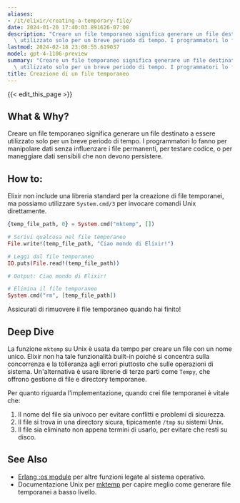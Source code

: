 ```yaml
---
aliases:
- /it/elixir/creating-a-temporary-file/
date: 2024-01-20 17:40:03.891626-07:00
description: "Creare un file temporaneo significa generare un file destinato a essere\
  \ utilizzato solo per un breve periodo di tempo. I programmatori lo fanno per\u2026"
lastmod: 2024-02-18 23:08:55.619037
model: gpt-4-1106-preview
summary: "Creare un file temporaneo significa generare un file destinato a essere\
  \ utilizzato solo per un breve periodo di tempo. I programmatori lo fanno per\u2026"
title: Creazione di un file temporaneo
---
```


{{< edit_this_page >}}

## What & Why?
Creare un file temporaneo significa generare un file destinato a essere utilizzato solo per un breve periodo di tempo. I programmatori lo fanno per manipolare dati senza influenzare i file permanenti, per testare codice, o per maneggiare dati sensibili che non devono persistere.

## How to:
Elixir non include una libreria standard per la creazione di file temporanei, ma possiamo utilizzare `System.cmd/3` per invocare comandi Unix direttamente.

```elixir
{temp_file_path, 0} = System.cmd("mktemp", [])

# Scrivi qualcosa nel file temporaneo
File.write!(temp_file_path, "Ciao mondo di Elixir!")

# Leggi dal file temporaneo
IO.puts(File.read!(temp_file_path))

# Output: Ciao mondo di Elixir!

# Elimina il file temporaneo
System.cmd("rm", [temp_file_path])
```

Assicurati di rimuovere il file temporaneo quando hai finito!

## Deep Dive
La funzione `mktemp` su Unix è usata da tempo per creare un file con un nome unico. Elixir non ha tale funzionalità built-in poiché si concentra sulla concorrenza e la tolleranza agli errori piuttosto che sulle operazioni di sistema. Un'alternativa è usare librerie di terze parti come `Tempy`, che offrono gestione di file e directory temporanee.

Per quanto riguarda l'implementazione, quando crei file temporanei è vitale che:

1. Il nome del file sia univoco per evitare conflitti e problemi di sicurezza.
2. Il file si trova in una directory sicura, tipicamente `/tmp` su sistemi Unix.
3. Il file sia eliminato non appena termini di usarlo, per evitare che resti su disco.

## See Also
- [Erlang :os module](http://erlang.org/doc/man/os.html) per altre funzioni legate al sistema operativo.
- Documentazione Unix per [mktemp](https://man7.org/linux/man-pages/man1/mktemp.1.html) per capire meglio come generare file temporanei a basso livello.
